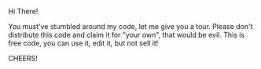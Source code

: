 Hi There!

You must've stumbled around my code, let me give you a tour.
Please don't distribute this code and claim it for "your own", that would be evil.
This is free code, you can use it, edit it, but not sell it!

CHEERS!